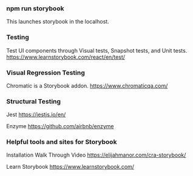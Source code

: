 ### npm run storybook

This launches storybook in the localhost.

### Testing

Test UI components through Visual tests, Snapshot tests, and Unit tests. https://www.learnstorybook.com/react/en/test/

### Visual Regression Testing

Chromatic is a Storybook addon. https://www.chromaticqa.com/

### Structural Testing

Jest https://jestjs.io/en/

Enzyme https://github.com/airbnb/enzyme

### Helpful tools and sites for Storybook

Installation Walk Through Video https://elijahmanor.com/cra-storybook/

Learn Storybook https://www.learnstorybook.com/
